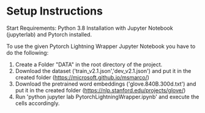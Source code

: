 # Setup Instructions

Start Requirements: Python 3.8 Installation with Jupyter Notebook (jupyterlab) and Pytorch installed.

To use the given Pytorch Lightning Wrapper Jupyter Notebook you have to do the following:

1. Create a Folder "DATA" in the root directory of the project.
2. Download the dataset ('train_v2.1.json','dev_v2.1.json') and put it in the created folder (https://microsoft.github.io/msmarco/)
3. Download the pretrained word embeddings ('glove.840B.300d.txt') and put it in the created folder (https://nlp.stanford.edu/projects/glove/)
4. Run 'python jupyter lab PytorchLightningWrapper.ipynb' and execute the cells accordingly.
